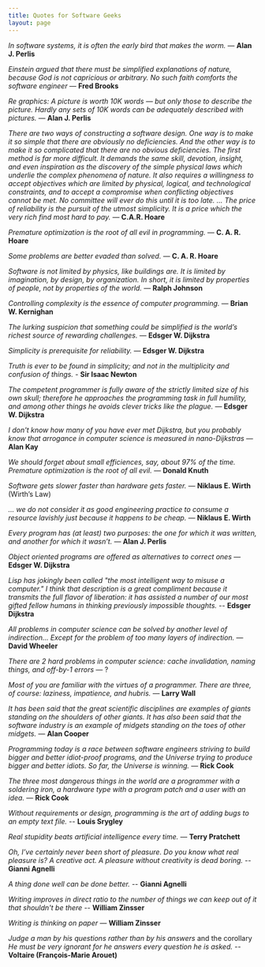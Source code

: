 ```yaml
---
title: Quotes for Software Geeks
layout: page
---
```


_In software systems, it is often the early bird that makes the worm._ — **Alan J. Perlis**

_Einstein argued that there must be simplified explanations of nature, because God is not capricious or arbitrary. No such faith comforts the software engineer_ — **Fred Brooks**

_Re graphics: A picture is worth 10K words — but only those to describe the picture. Hardly any sets of 10K words can be adequately described with pictures._ — **Alan J. Perlis**

_There are two ways of constructing a software design. One way is to make it so simple that there are obviously no deficiencies. And the other way is to make it so complicated that there are no obvious deficiencies. The first method is far more difficult. It demands the same skill, devotion, insight, and even inspiration as the discovery of the simple physical laws which underlie the complex phenomena of nature. It also requires a willingness to accept objectives which are limited by physical, logical, and technological constraints, and to accept a compromise when conflicting objectives cannot be met. No committee will ever do this until it is too late.  ... The price of reliability is the pursuit of the utmost simplicity. It is a price which the very rich find most hard to pay._ — **C.A.R. Hoare**

_Premature optimization is the root of all evil in programming._ — **C. A. R. Hoare**

_Some problems are better evaded than solved._ — **C. A. R. Hoare**

_Software is not limited by physics, like buildings are. It is limited by imagination, by design, by organization. In short, it is limited by properties of people, not by properties of the world._ — **Ralph Johnson**

_Controlling complexity is the essence of computer programming._ — **Brian W. Kernighan**

_The lurking suspicion that something could be simplified is the world’s richest source of rewarding challenges._ — **Edsger W. Dijkstra**

_Simplicity is prerequisite for reliability._ — **Edsger W. Dijkstra**

_Truth is ever to be found in simplicity; and not in the multiplicity and confusion of things._ - **Sir Isaac Newton**

_The competent programmer is fully aware of the strictly limited size of his own skull; therefore he approaches the programming task in full humility, and among other things he avoids clever tricks like the plague._ — **Edsger W. Dijkstra**

_I don't know how many of you have ever met Dijkstra, but you probably know that arrogance in computer science is measured in nano-Dijkstras_ — **Alan Kay**

_We should forget about small efficiences, say, about 97% of the time. Premature optimization is the root of all evil._ — **Donald Knuth**

_Software gets slower faster than hardware gets faster._ — **Niklaus E. Wirth** (Wirth’s Law)

_... we do not consider it as good engineering practice to consume a resource lavishly just because it happens to be cheap._ — **Niklaus E. Wirth**

_Every program has (at least) two purposes: the one for which it was written, and another for which it wasn’t._ — **Alan J. Perlis**

_Object oriented programs are offered as alternatives to correct ones_ — **Edsger W. Dijkstra**

_Lisp has jokingly been called "the most intelligent way to misuse a computer." I think that description is a great compliment because it transmits the full flavor of liberation: it has assisted a number of our most gifted fellow humans in thinking previously impossible thoughts._  -- **Edsger Dijkstra**

_All problems in computer science can be solved by another level of indirection... Except for the problem of too many layers of indirection._ — **David Wheeler**

_There are 2 hard problems in computer science: cache invalidation, naming things, and off-by-1 errors_ — ?

_Most of you are familiar with the virtues of a programmer.  There are three, of course: laziness, impatience, and hubris._ — **Larry Wall**

_It has been said that the great scientific disciplines are examples of giants standing on the shoulders of other giants.  It has also been said that the software industry is an example of midgets standing on the toes of other midgets._ — **Alan Cooper**

_Programming today is a race between software engineers striving to build bigger and better idiot-proof programs, and the Universe trying to produce bigger and better idiots. So far, the Universe is winning._ — **Rick Cook**

_The three most dangerous things in the world are a programmer with a soldering iron, a hardware type with a program patch and a user with an idea._ — **Rick Cook**

_Without requirements or design, programming is the art of adding bugs to an empty text file._ -- **Louis Srygley**

_Real stupidity beats artificial intelligence every time._ — **Terry Pratchett**

_Oh, I’ve certainly never been short of pleasure. Do you know what real pleasure is? A creative act. A pleasure without creativity is dead boring._ -- **Gianni Agnelli**

_A thing done well can be done better._ -- **Gianni Agnelli**

_Writing improves in direct ratio to the number of things we can keep out of it that shouldn't be there_ -- **William Zinsser**

_Writing is thinking on paper_ — **William Zinsser**

_Judge a man by his questions rather than by his answers_ and the corollary _He must be very ignorant for he answers every question he is asked._ -- **Voltaire (François-Marie Arouet)**
